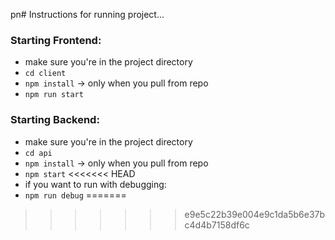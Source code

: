 pn# Instructions for running project...


### Starting Frontend:

* make sure you're in the project directory
* `cd client`
* `npm install` -> only when you pull from repo
* `npm run start`

### Starting Backend:

* make sure you're in the project directory
* `cd api`
* `npm install` -> only when you pull from repo
* `npm start`
<<<<<<< HEAD
* if you want to run with debugging:
* `npm run debug`
=======
>>>>>>> e9e5c22b39e004e9c1da5b6e37bc4d4b7158df6c
